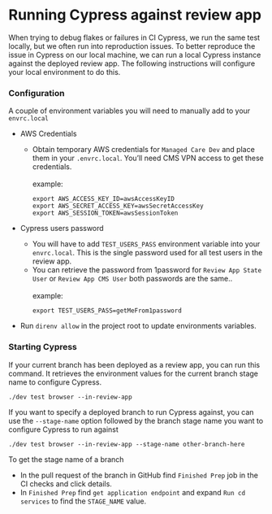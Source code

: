 # Running Cypress against review app

When trying to debug flakes or failures in CI Cypress, we run the same test locally, but we often run into reproduction issues. To better reproduce the issue in Cypress on our local machine, we can run a local Cypress instance against the deployed review app. The following instructions will configure your local environment to do this.

### Configuration
A couple of environment variables you will need to manually add to your `envrc.local`
  - AWS Credentials
    - Obtain temporary AWS credentials for `Managed Care Dev` and place them in your `.envrc.local`. You’ll need CMS VPN access to get these credentials.
    <br><br>example:
        ```text
        export AWS_ACCESS_KEY_ID=awsAccessKeyID
        export AWS_SECRET_ACCESS_KEY=awsSecretAccessKey
        export AWS_SESSION_TOKEN=awsSessionToken
       ```
  - Cypress users password
    - You will have to add `TEST_USERS_PASS` environment variable into your `envrc.local`. This is the single password used for all test users in the review app.
    - You can retrieve the password from 1password for `Review App State User` or `Review App CMS User` both passwords are the same..
    <br><br>example:
        ```text
        export TEST_USERS_PASS=getMeFrom1password
       ```

  - Run `direnv allow` in the project root to update environments variables.

### Starting Cypress
If your current branch has been deployed as a review app, you can run this command. It retrieves the environment values for the current branch stage name to configure Cypress.
```
./dev test browser --in-review-app
```

If you want to specify a deployed branch to run Cypress against, you can use the `--stage-name` option followed by the branch stage name you want to configure Cypress to run against
```
./dev test browser --in-review-app --stage-name other-branch-here
```

 To get the stage name of a branch
  - In the pull request of the branch in GitHub find `Finished Prep` job in the CI checks and click details.
  - In `Finished Prep` find `get application endpoint` and expand `Run cd services` to find the `STAGE_NAME` value.
